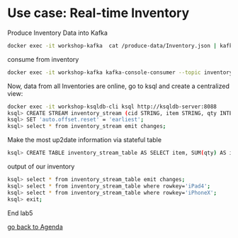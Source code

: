 # Use case: Real-time Inventory

Produce Inventory Data into Kafka
```bash
docker exec -it workshop-kafka  cat /produce-data/Inventory.json | kafka-console-producer --topic inventory --broker-list localhost:9092  --property "parse.key=true" --property "key.separator=:"
```
consume from inventory
```bash
docker exec -it workshop-kafka kafka-console-consumer --topic inventory --bootstrap-server localhost:9092 --from-beginning
```
Now, data from all Inventories are online, go to ksql and create a centralized view:
```bash
docker exec -it workshop-ksqldb-cli ksql http://ksqldb-server:8088
ksql> CREATE STREAM inventory_stream (cid STRING, item STRING, qty INTEGER, price DOUBLE, balance INTEGER) with (VALUE_FORMAT='json',  KAFKA_TOPIC='inventory');
ksql> SET 'auto.offset.reset' = 'earliest';
ksql> select * from inventory_stream emit changes;
```
Make the most up2date information via stateful table
```bash
ksql> CREATE TABLE inventory_stream_table AS SELECT item, SUM(qty) AS item_qty FROM inventory_stream GROUP BY item emit changes;
```
output of our inventory
```bash
ksql> select * from inventory_stream_table emit changes;
ksql> select * from inventory_stream_table where rowkey='iPad4';
ksql> select * from inventory_stream_table where rowkey='iPhoneX';
ksql> exit;
````

End lab5

[go back to Agenda](../README.md)